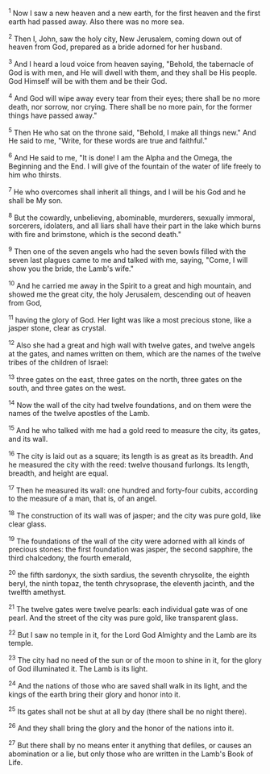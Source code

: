 <sup>1</sup> 
Now I saw a new heaven and a new earth, for the first heaven and the first earth had passed away. Also there was no more sea. 

<sup>2</sup> 
Then I, John, saw the holy city, New Jerusalem, coming down out of heaven from God, prepared as a bride adorned for her husband. 

<sup>3</sup> 
And I heard a loud voice from heaven saying, "Behold, the tabernacle of God is with men, and He will dwell with them, and they shall be His people. God Himself will be with them and be their God. 

<sup>4</sup> 
And God will wipe away every tear from their eyes; there shall be no more death, nor sorrow, nor crying. There shall be no more pain, for the former things have passed away." 

<sup>5</sup> 
Then He who sat on the throne said, "Behold, I make all things new." And He said to me, "Write, for these words are true and faithful." 

<sup>6</sup> 
And He said to me, "It is done! I am the Alpha and the Omega, the Beginning and the End. I will give of the fountain of the water of life freely to him who thirsts. 

<sup>7</sup> 
He who overcomes shall inherit all things, and I will be his God and he shall be My son. 

<sup>8</sup> 
But the cowardly, unbelieving, abominable, murderers, sexually immoral, sorcerers, idolaters, and all liars shall have their part in the lake which burns with fire and brimstone, which is the second death." 

<sup>9</sup> 
Then one of the seven angels who had the seven bowls filled with the seven last plagues came to me and talked with me, saying, "Come, I will show you the bride, the Lamb's wife." 

<sup>10</sup> 
And he carried me away in the Spirit to a great and high mountain, and showed me the great city, the holy Jerusalem, descending out of heaven from God, 

<sup>11</sup> 
having the glory of God. Her light was like a most precious stone, like a jasper stone, clear as crystal. 

<sup>12</sup> 
Also she had a great and high wall with twelve gates, and twelve angels at the gates, and names written on them, which are the names of the twelve tribes of the children of Israel: 

<sup>13</sup> 
three gates on the east, three gates on the north, three gates on the south, and three gates on the west. 

<sup>14</sup> 
Now the wall of the city had twelve foundations, and on them were the names of the twelve apostles of the Lamb. 

<sup>15</sup> 
And he who talked with me had a gold reed to measure the city, its gates, and its wall. 

<sup>16</sup> 
The city is laid out as a square; its length is as great as its breadth. And he measured the city with the reed: twelve thousand furlongs. Its length, breadth, and height are equal. 

<sup>17</sup> 
Then he measured its wall: one hundred and forty-four cubits, according to the measure of a man, that is, of an angel. 

<sup>18</sup> 
The construction of its wall was of jasper; and the city was pure gold, like clear glass. 

<sup>19</sup> 
The foundations of the wall of the city were adorned with all kinds of precious stones: the first foundation was jasper, the second sapphire, the third chalcedony, the fourth emerald, 

<sup>20</sup> 
the fifth sardonyx, the sixth sardius, the seventh chrysolite, the eighth beryl, the ninth topaz, the tenth chrysoprase, the eleventh jacinth, and the twelfth amethyst. 

<sup>21</sup> 
The twelve gates were twelve pearls: each individual gate was of one pearl. And the street of the city was pure gold, like transparent glass.

<sup>22</sup> 
But I saw no temple in it, for the Lord God Almighty and the Lamb are its temple. 

<sup>23</sup> 
The city had no need of the sun or of the moon to shine in it, for the glory of God illuminated it. The Lamb is its light. 

<sup>24</sup> 
And the nations of those who are saved shall walk in its light, and the kings of the earth bring their glory and honor into it. 

<sup>25</sup> 
Its gates shall not be shut at all by day (there shall be no night there). 

<sup>26</sup> 
And they shall bring the glory and the honor of the nations into it. 

<sup>27</sup> 
But there shall by no means enter it anything that defiles, or causes an abomination or a lie, but only those who are written in the Lamb's Book of Life.